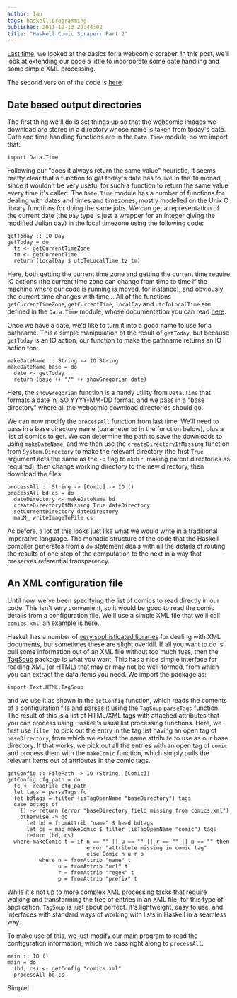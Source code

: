 ```yaml
---
author: Ian
tags: haskell,programming
published: 2011-10-13 20:44:02
title: "Haskell Comic Scraper: Part 2"
---
```

[Last time][part1], we looked at the basics for a webcomic scraper.
In this post, we'll look at extending our code a little to incorporate
some date handling and some simple XML processing.

<!--MORE-->

The second version of the code is [here](ComicScraper2.hs).

## Date based output directories ##

The first thing we'll do is set things up so that the webcomic images
we download are stored in a directory whose name is taken from today's
date.  Date and time handling functions are in the `Data.Time` module,
so we import that:

~~~~ {.haskell}
import Data.Time
~~~~

Following our "does it always return the same value" heuristic, it
seems pretty clear that a function to get today's date has to live in
the `IO` monad, since it wouldn't be very useful for such a function
to return the same value every time it's called.  The `Date.Time`
module has a number of functions for dealing with dates and times and
timezones, mostly modelled on the Unix C library functions for doing
the same jobs.  We can get a representation of the current date (the
`Day` type is just a wrapper for an integer giving the [modified
Julian day][julian]) in the local timezone using the following code:

~~~~ {.haskell}
getToday :: IO Day
getToday = do
  tz <- getCurrentTimeZone
  tm <- getCurrentTime
  return (localDay $ utcToLocalTime tz tm)
~~~~

Here, both getting the current time zone and getting the current time
require IO actions (the current time zone can change from time to time
if the machine where our code is running is moved, for instance), and
obviously the current time changes with time...  All of the functions
`getCurrentTimeZone`, `getCurrentTime`, `localDay` and
`utcToLocalTime` are defined in the `Data.Time` module, whose
documentation you can read [here][datatime].

Once we have a date, we'd like to turn it into a good name to use for
a pathname.  This a simple manipulation of the result of `getToday`,
but because `getToday` is an IO action, our function to make the
pathname returns an IO action too:

~~~~ {.haskell}
makeDateName :: String -> IO String
makeDateName base = do
  date <- getToday
  return (base ++ "/" ++ showGregorian date)
~~~~

Here, the `showGregorian` function is a handy utility from `Data.Time`
that formats a date in ISO YYYY-MM-DD format, and we pass in a "base
directory" where all the webcomic download directories should go.

We can now modify the `processAll` function from last time.  We'll
need to pass in a base directory name (parameter `bd` in the function
below), plus a list of comics to get.  We can determine the path to
save the downloads to using `makeDateName`, and we then use the
`createDirectoryIfMissing` function from `System.Directory` to make
the relevant directory (the first `True` argument acts the same as the
`-p` flag to `mkdir`, making parent directories as required), then
change working directory to the new directory, then download the
files:

~~~~ {.haskell}
processAll :: String -> [Comic] -> IO ()
processAll bd cs = do
  dateDirectory <- makeDateName bd
  createDirectoryIfMissing True dateDirectory
  setCurrentDirectory dateDirectory
  mapM_ writeImageToFile cs
~~~~

As before, a lot of this looks just like what we would write in a
traditional imperative language.  The monadic structure of the code
that the Haskell compiler generates from a `do` statement deals with
all the details of routing the results of one step of the computation
to the next in a way that preserves referential transparency.


## An XML configuration file ##

Until now, we've been specifying the list of comics to read directly
in our code.  This isn't very convenient, so it would be good to read
the comic details from a configuration file.  We'll use a simple XML
file that we'll call `comics.xml`: an example is [here](comics.xml).

Haskell has a number of [very sophisticated libraries][haskxml] for
dealing with XML documents, but sometimes these are slight overkill.
If all you want to do is pull some information out of an XML file
without too much fuss, then the [TagSoup][tagsoup] package is what you
want.  This has a nice simple interface for reading XML (or HTML) that
may or may not be well-formed, from which you can extract the data
items you need.  We import the package as:

~~~~ {.haskell}
import Text.HTML.TagSoup
~~~~

and we use it as shown in the `getConfig` function, which reads the
contents of a configuration file and parses it using the `TagSoup`
`parseTags` function.  The result of this is a list of HTML/XML tags
with attached attributes that you can process using Haskell's usual
list processing functions.  Here, we first use `filter` to pick out
the entry in the tag list having an open tag of `baseDirectory`, from
which we extract the name attribute to use as our base directory.  If
that works, we pick out all the entries with an open tag of `comic`
and process them with the `makeComic` function, which simply pulls the
relevant items out of attributes in the comic tags.

~~~~ {.haskell}
getConfig :: FilePath -> IO (String, [Comic])
getConfig cfg_path = do
  fc <- readFile cfg_path
  let tags = parseTags fc
  let bdtags = filter (isTagOpenName "baseDirectory") tags
  case bdtags of
    [] -> return (error "baseDirectory field missing from comics.xml")
    otherwise -> do
      let bd = fromAttrib "name" $ head bdtags
      let cs = map makeComic $ filter (isTagOpenName "comic") tags
      return (bd, cs)
  where makeComic t = if n == "" || u == "" || r == "" || p == "" then
                         error "attribute missing in comic tag"
                         else Comic n u r p
          where n = fromAttrib "name" t
                u = fromAttrib "url" t
                r = fromAttrib "regex" t
                p = fromAttrib "prefix" t
~~~~

While it's not up to more complex XML processing tasks that require
walking and transforming the tree of entries in an XML file, for this
type of application, `TagSoup` is just about perfect.  It's
lightweight, easy to use, and interfaces with standard ways of working
with lists in Haskell in a seamless way.

To make use of this, we just modify our main program to read the
configuration information, which we pass right along to `processAll`.

~~~~ {.haskell}
main :: IO ()
main = do
  (bd, cs) <- getConfig "comics.xml"
  processAll bd cs
~~~~

Simple!

[part1]: /blog/posts/2010/10/10/haskell-comic-scraper-1
[julian]: http://en.wikipedia.org/wiki/Julian_day
[datatime]: http://haskell.org/ghc/docs/7.0-latest/html/libraries/time-1.2.0.3/Data-Time.html
[haskxml]: http://en.wikibooks.org/wiki/Haskell/XML
[tagsoup]: http://hackage.haskell.org/package/tagsoup
